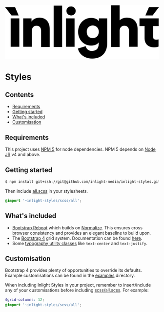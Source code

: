 ![Inlight Logo](./doc/inlight-logo.svg)
# Styles

## Contents
- [Requirements](#requirements)
- [Getting started](#getting-started)
- [What's included](#whats-included) 
- [Customisation](#customisation) 

## Requirements
This project uses [NPM 5](https://www.npmjs.com/) for node dependencies. NPM 5 depends on [Node JS](https://nodejs.org)
v4 and above.

## Getting started
```bash
$ npm install git+ssh://git@github.com/inlight-media/inlight-styles.git
```

Then include [all.scss](./scss/all.scss) in your stylesheets.
```SCSS
@import '~inlight-styles/scss/all';
```

## What's included
- [Bootstrap Reboot](https://getbootstrap.com/docs/4.0/content/reboot/) which builds on
[Normalize](https://necolas.github.io/normalize.css). This ensures cross browser consistency and provides an elegant
baseline to build upon.
- The [Bootstrap 4](http://getbootstrap.com/) grid system. Documentation
can be found [here](https://getbootstrap.com/docs/4.0/layout/grid/).
- Some [typography utility classes](https://getbootstrap.com/docs/4.0/content/typography/#text-utilities) like
`text-center` and `text-justify`. 

## Customisation
Bootstrap 4 provides plenty of opportunities to override its defaults. Example customisations
can be found in the [examples](./examples) directory.

When including Inlight Styles in your project, remember to insert/include any of your customisations before including
[scss/all.scss](./scss/all.scss). For example:

```SCSS
$grid-columns: 12;
@import '~inlight-styles/scss/all';
```
